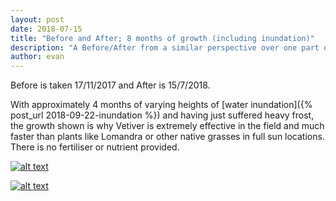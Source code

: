 ```yaml
---
layout: post
date: 2018-07-15
title: "Before and After; 8 months of growth (including inundation)"
description: "A Before/After from a similar perspective over one part of the Vetiver propagation area"
author: evan
---
```

Before is taken 17/11/2017 and After is 15/7/2018. 

With approximately 4 months of varying heights of [water inundation]({% post_url 2018-09-22-inundation %}) and having just suffered heavy frost, the growth shown is why Vetiver is extremely effective in the field and much faster than plants like Lomandra or other native grasses in full sun locations. There is no fertiliser or nutrient provided.

[![alt text](https://i.imgur.com/6XONiBSl.jpg "Before")](https://u.teknik.io/vfY3N.jpg)

[![alt text](https://i.imgur.com/mnArTVEl.jpg "After")](https://u.teknik.io/SaosS.jpg)
